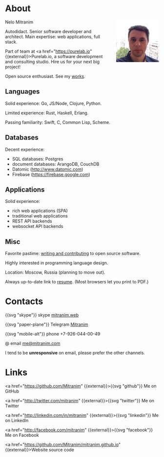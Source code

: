 # About

<div style="float: right; width: 10em; margin-left: 1rem">
  <img src="images/face-square.jpg">
</div>

Nelo Mitranim

Autodidact. Senior software developer and architect. Main expertise: web applications, full stack.

Part of team at <a href="https://purelab.io" {{external}}>Purelab.io</a>, a software development and consulting studio. Hire us for your next big project!

Open source enthusiast. See my [works](/works).

## Languages

Solid experience: Go, JS/Node, Clojure, Python.

Limited experience: Rust, Haskell, Erlang.

Passing familiarity: Swift, C, Common Lisp, Scheme.

## Databases

Decent experience:

  * SQL databases: Postgres
  * document databases: ArangoDB, CouchDB
  * Datomic (http://www.datomic.com)
  * Firebase (https://firebase.google.com)

## Applications

Solid experience:

  * rich web applications (SPA)
  * traditional web applications
  * REST API backends
  * websocket API backends

## Misc

Favorite pastime: [writing and contributing](/works) to open source software.

Highly interested in programming language design.

Location: Moscow, Russia (planning to move out).

Always up-to-date link to [resume](/resume). (Most browsers let you print to PDF.)

# Contacts

<span>{{svg "skype"}} skype [mitranim.web](skype:mitranim.web?chat)</span>

<span>{{svg "paper-plane"}} Telegram [Mitranim](https://telegram.me/Mitranim)</span>

<span>{{svg "mobile-alt"}} phone +7-926-044-00-49</span>

<span>@ email [me@mitranim.com](mailto:me@mitranim.com)</span>

I tend to be **unresponsive** on email, please prefer the other channels.

# Links

<a href="https://github.com/Mitranim" {{external}}>{{svg "github"}} Me on GitHub</a>

<a href="http://twitter.com/mitranim" {{external}}>{{svg "twitter"}} Me on Twitter</a>

<a href="http://linkedin.com/in/mitranim" {{external}}>{{svg "linkedin"}} Me on LinkedIn</a>

<a href="http://facebook.com/mitranim" {{external}}>{{svg "facebook"}} Me on Facebook</a>

<a href="https://github.com/Mitranim/mitranim.github.io" {{external}}>Website source code</a>

